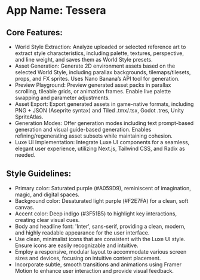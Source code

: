 # **App Name**: Tessera

## Core Features:

- World Style Extraction: Analyze uploaded or selected reference art to extract style characteristics, including palette, textures, perspective, and line weight, and saves them as World Style presets.
- Asset Generation: Generate 2D environment assets based on the selected World Style, including parallax backgrounds, tilemaps/tilesets, props, and FX sprites.  Uses Nano Banana’s API tool for generation.
- Preview Playground: Preview generated asset packs in parallax scrolling, tileable grids, or animation frames. Enable live palette swapping and parameter adjustments.
- Asset Export: Export generated assets in game-native formats, including PNG + JSON (Aseprite syntax) and Tiled .tmx/.tsx, Godot .tres, Unity SpriteAtlas.
- Generation Modes: Offer generation modes including text prompt-based generation and visual guide-based generation. Enables refining/regenerating asset subsets while maintaining cohesion.
- Luxe UI Implementation: Integrate Luxe UI components for a seamless, elegant user experience, utilizing Next.js, Tailwind CSS, and Radix as needed.

## Style Guidelines:

- Primary color: Saturated purple (#A059D9), reminiscent of imagination, magic, and digital spaces.
- Background color: Desaturated light purple (#F2E7FA) for a clean, soft canvas.
- Accent color: Deep indigo (#3F51B5) to highlight key interactions, creating clear visual cues.
- Body and headline font: 'Inter', sans-serif, providing a clean, modern, and highly readable appearance for the user interface.
- Use clean, minimalist icons that are consistent with the Luxe UI style. Ensure icons are easily recognizable and intuitive.
- Employ a responsive, modular layout to accommodate various screen sizes and devices, focusing on intuitive content placement.
- Incorporate subtle, smooth transitions and animations using Framer Motion to enhance user interaction and provide visual feedback.